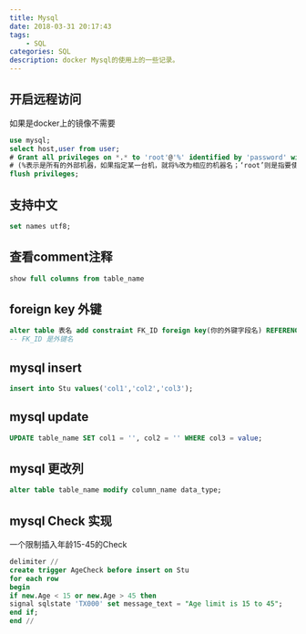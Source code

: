 ```yaml
---
title: Mysql
date: 2018-03-31 20:17:43
tags: 
    - SQL
categories: SQL
description: docker Mysql的使用上的一些记录。
---
```



## 开启远程访问

如果是docker上的镜像不需要

```SQL
use mysql;
select host,user from user;
# Grant all privileges on *.* to 'root'@'%' identified by 'password' with grant option;
# (%表示是所有的外部机器，如果指定某一台机，就将%改为相应的机器名；‘root’则是指要使用的用户名，里面的password需要自己修改成root的密码
flush privileges;  
```

## 支持中文

```SQL
set names utf8;
```

## 查看comment注释

```SQL
show full columns from table_name
```

## foreign key 外键

```SQL
alter table 表名 add constraint FK_ID foreign key(你的外键字段名) REFERENCES 外表表名(对应的表的主键字段名);
-- FK_ID 是外键名
```

## mysql insert

```SQL
insert into Stu values('col1','col2','col3');
```

## mysql update

```SQL
UPDATE table_name SET col1 = '', col2 = '' WHERE col3 = value;
```

## mysql 更改列

```SQL
alter table table_name modify column_name data_type;
```

## mysql Check 实现

一个限制插入年龄15-45的Check

```SQL
delimiter //
create trigger AgeCheck before insert on Stu
for each row
begin
if new.Age < 15 or new.Age > 45 then
signal sqlstate 'TX000' set message_text = "Age limit is 15 to 45";
end if;
end //
```
